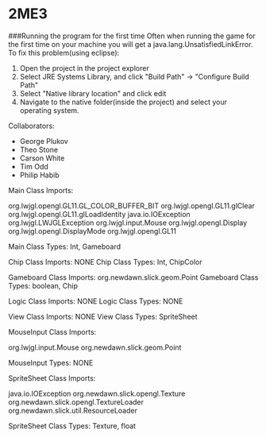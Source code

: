 # 2ME3

###Running the program for the first time
Often when running the game for the first time on your machine you will get a java.lang.UnsatisfiedLinkError. To fix this problem(using eclipse):
1) Open the project in the project explorer
2) Select JRE Systems Library, and click "Build Path" -> "Configure Build Path"
3) Select "Native library location" and click edit 
4) Navigate to the native folder(inside the project) and select your operating system. 



Collaborators:
  - George Plukov
  - Theo Stone
  - Carson White
  - Tim Odd
  - Philip Habib



Main Class Imports:

org.lwjgl.opengl.GL11.GL_COLOR_BUFFER_BIT
org.lwjgl.opengl.GL11.glClear
org.lwjgl.opengl.GL11.glLoadIdentity
java.io.IOException
org.lwjgl.LWJGLException
org.lwjgl.input.Mouse
org.lwjgl.opengl.Display
org.lwjgl.opengl.DisplayMode
org.lwjgl.opengl.GL11

Main Class Types: Int, Gameboard

Chip Class Imports: NONE
Chip Class Types: Int, ChipColor

Gameboard Class Imports: org.newdawn.slick.geom.Point
Gameboard Class Types: boolean, Chip

Logic Class Imports: NONE
Logic Class Types: NONE

View Class Imports: NONE
View Class Types: SpriteSheet

MouseInput Class Imports: 

org.lwjgl.input.Mouse
org.newdawn.slick.geom.Point

MouseInput Types: NONE


SpriteSheet Class Imports:

java.io.IOException
org.newdawn.slick.opengl.Texture
org.newdawn.slick.opengl.TextureLoader
org.newdawn.slick.util.ResourceLoader

SpriteSheet Class Types: Texture, float




